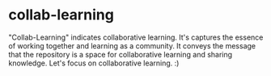 # collab-learning
"Collab-Learning" indicates collaborative learning. It's captures the essence of working together and learning as a community. It conveys the message that the repository is a space for collaborative learning and sharing knowledge. Let's focus on collaborative learning. :)
